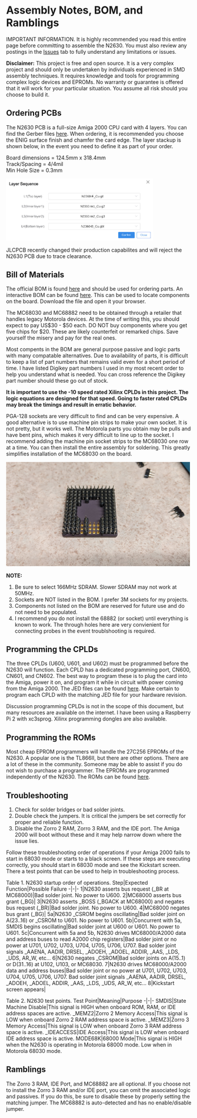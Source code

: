 # Assembly Notes, BOM, and Ramblings

IMPORTANT INFORMATION. It is highly recommended you read this entire page before committing to assemble the N2630. You must also review any postings in the [Issues](https://github.com/jasonsbeer/Amiga-N2630/issues) tab to fully understand any limitations or issues.

**Disclaimer:** This project is free and open source. It is a very complex project and should only be undertaken by individuals experienced in SMD assembly techniques. It requires knowledge and tools for programming complex logic devices and EPROMs. No warranty or guarantee is offered that it will work for your particular situation. You assume all risk should you choose to build it.

## Ordering PCBs

The N2630 PCB is a full-size Amiga 2000 CPU card with 4 layers. You can find the Gerber files [here](/Gerber). When ordering, it is recommended you choose the ENIG surface finish and chamfer the card edge. The layer stackup is shown below, in the event you need to define it as part of your order.

Board dimensions = 124.5mm x 318.4mm  
Track/Spacing = 4/4mil  
Min Hole Size = 0.3mm  

<!--<img src="/Images/jlcpcb1a.jpg" width = "600">

<img src="/Images/jlcpcb2a.jpg" width = "600">-->

<img src="/Images/jlcpcb3a.jpg" width = "400">

JLCPCB recently changed their production capabilites and will reject the N2630 PCB due to trace clearance.

## Bill of Materials  

The official BOM is found [here](/N2630-REV30-BOM.csv) and should be used for ordering parts. An interactive BOM can be found [here](/N2630-REV30-ibom.html). This can be used to locate components on the board. Download the file and open it your browser.

The MC68030 and MC68882 need to be obtained through a retailer that handles legacy Motorola devices. At the time of writing this, you should expect to pay US$30 - $50 each. DO NOT buy components where you get five chips for $20. These are likely counterfeit or remarked chips. Save yourself the misery and pay for the real ones.

Most compents in the BOM are general purpose passive and logic parts with many compatable alternatives. Due to availability of parts, it is difficult to keep a list of part numbers that remains valid even for a short period of time. I have listed Digikey part numbers I used in my most recent order to help you understand what is needed. You can cross reference the Digikey part number should these go out of stock.

**It is important to use the -10 speed rated Xilinx CPLDs in this project. The logic equations are designed for that speed. Going to faster rated CPLDs may break the timings and result in erratic behavior.**

PGA-128 sockets are very difficult to find and can be very expensive. A good alternative is to use machine pin strips to make your own socket. It is not pretty, but it works well. The Motorola parts you obtain may be pulls and have bent pins, which makes it very difficult to line up to the socket. I recommend adding the machine pin socket strips to the MC68030 one row at a time. You can then install the entire assembly for soldering. This greatly simplifies installation of the MC68030 on the board.

<img src="/Images/68030pins.jpg" width="500">

**NOTE:** 

1) Be sure to select 166MHz SDRAM. Slower SDRAM may not work at 50MHz.
2) Sockets are NOT listed in the BOM. I prefer 3M sockets for my projects.
3) Components not listed on the BOM are reserved for future use and do not need to be populated.
4) I recommend you do not install the 68882 (or socket) until everything is known to work. The through holes here are very convienient for connecting probes in the event troublshooting is required.

## Programming the CPLDs
The three CPLDs (U600, U601, and U602) must be programmed before the N2630 will function. Each CPLD has a dedicated programming port, CN600, CN601, and CN602. The best way to program these is to plug the card into the Amiga, power it on, and program it while in circuit with power coming from the Amiga 2000. The JED files can be found [here](/Logic/JED). Make certain to program each CPLD with the matching JED file for your hardware revision. 

Discussion programming CPLDs is not in the scope of this document, but many resources are available on the internet. I have been using a Raspberry Pi 2 with xc3sprog. Xilinx programming dongles are also available.

## Programming the ROMs
Most cheap EPROM programmers will handle the 27C256 EPROMs of the N2630. A popular one is the TL866II, but there are other options. There are a lot of these in the community. Someone may be able to assist if you do not wish to purchase a programmer. The EPROMs are programmed independently of the N2630. The ROMs can be found [here](/ROM/).

## Troubleshooting
1) Check for solder bridges or bad solder joints.
2) Double check the jumpers. It is critical the jumpers be set correctly for proper and reliable function.
3) Disable the Zorro 2 RAM, Zorro 3 RAM, and the IDE port. The Amiga 2000 will boot without these and it may help narrow down where the issue lies.

Follow these troubleshooting order of operations if your Amiga 2000 fails to start in 68030 mode or starts to a black screen. If these steps are executing correctly, you should start in 68030 mode and see the Kickstart screen. There a test points that can be used to help in troubleshooting process.

Table 1. N2630 startup order of operations.
Step|Expected Function|Possible Failure
-|-|-
1|N2630 asserts bus request (_BR at MC68000)|Bad solder joint. No power to U600.
2|MC68000 asserts bus grant (_BG)|
3|N2630 asserts _BOSS (_BGACK at MC68000) and negates bus request (_BR)|Bad solder joint. No power to U600.
4|MC68000 negates bus grant (_BG)|
5a|N2630 _CSROM begins oscillating|Bad solder joint on A(23..16) or _CSROM to U601. No power to U601.
5b|Concurrent with 5a, SMDIS begins oscillating|Bad solder joint at U600 or U601. No power to U601.
5c|Concurrent with 5a and 5b, N2630 drives MC68000/A2000 data and address buses to read A2000 chip registers|Bad solder joint or no power at U701, U702, U703, U704, U705, U706, U707. Bad solder joint signals _AAENA, AADIR, DRSEL, _ADOEH, _ADOEL, ADDIR, _AAS, _LDS, _UDS, AR_W, etc...
6|N2630 negates _CSROM|Bad solder joints on A(15..1) or D(31..16) at U102, U103, or MC68030.
7|N2630 drives MC68000/A2000 data and address buses|Bad solder joint or no power at U701, U702, U703, U704, U705, U706, U707. Bad solder joint signals _AAENA, AADIR, DRSEL, _ADOEH, _ADOEL, ADDIR, _AAS, _LDS, _UDS, AR_W, etc...
8|Kickstart screen appears|

Table 2. N2630 test points.
Test Point|Meaning|Purpose
-|-|-
SMDIS|State Machine Disable|This signal is HIGH when onboard ROM, RAM, or IDE address spaces are active.
_MEMZ2|Zorro 2 Memory Access|This signal is LOW when onboard Zorro 2 RAM address space is active.
_MEMZ3|Zorro 3 Memory Access|This signal is LOW when onboard Zorro 3 RAM address space is active.
_IDEACCESS|IDE Access|This signal is LOW when onboard IDE address space is active.
MODE68K|68000 Mode|This signal is HIGH when the N2630 is operating in Motorola 68000 mode. Low when in Motorola 68030 mode.

## Ramblings
The Zorro 3 RAM, IDE Port, and MC68882 are all optional. If you choose not to install the Zorro 3 RAM and/or IDE port, you can omit the associated logic and passives. If you do this, be sure to disable these by properly setting the matching jumper. The MC68882 is auto-detected and has no enable/disable jumper.
